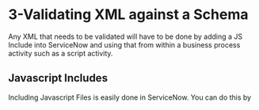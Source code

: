 # 3-Validating XML against a Schema

Any XML that needs to be validated will have to be done by adding a JS Include into ServiceNow and using that from within a 
business process activity such as a script activity. 

## Javascript Includes
Including Javascript Files is easily done in ServiceNow. You can do this by 
